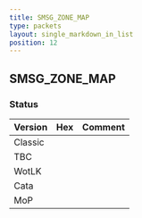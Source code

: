 ```yaml
---
title: SMSG_ZONE_MAP
type: packets
layout: single_markdown_in_list
position: 12
---
```


## SMSG_ZONE_MAP

### Status

Version | Hex | Comment
---------- | ---------- | ---------- 
Classic |  |  
TBC |  |  
WotLK |  |  
Cata |  |  
MoP |  |  